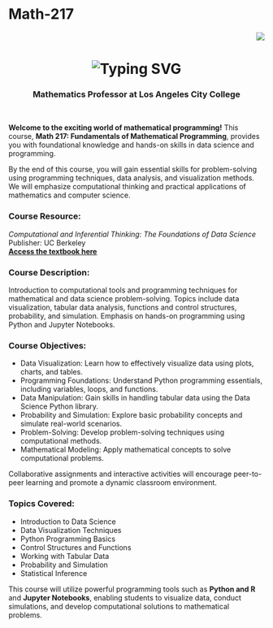 # Math-217
<div align="right">
    <img src="https://visitor-badge.laobi.icu/badge?page_id=pineda0021.math-217&reset=true" />
</div>

<h1 align="center">
    <img src="https://readme-typing-svg.herokuapp.com/?font=Righteous&size=30&center=true&vCenter=true&width=500&height=70&duration=4000&lines=Welcome+to+Math+217;Fundations+of+Data+Science" alt="Typing SVG" />
</h1>

<h3 align="center">Mathematics Professor at Los Angeles City College</h3>
<br/>

<p>
    <strong>Welcome to the exciting world of mathematical programming!</strong> This course, <strong>Math 217: Fundamentals of Mathematical Programming</strong>, provides you with foundational knowledge and hands-on skills in data science and programming.
</p>

<p>
    By the end of this course, you will gain essential skills for problem-solving using programming techniques, data analysis, and visualization methods. We will emphasize computational thinking and practical applications of mathematics and computer science.
</p>

<h3>Course Resource:</h3>
<p>
    <em>Computational and Inferential Thinking: The Foundations of Data Science</em><br>
    Publisher: UC Berkeley<br>
    <strong><a href="https://inferentialthinking.com/chapters/intro.html" target="_blank">Access the textbook here</a></strong>
</p>

<h3>Course Description:</h3>
<p>
    Introduction to computational tools and programming techniques for mathematical and data science problem-solving. Topics include data visualization, tabular data analysis, functions and control structures, probability, and simulation. Emphasis on hands-on programming using Python and Jupyter Notebooks.
</p>

<h3>Course Objectives:</h3>
<ul>
    <li>Data Visualization: Learn how to effectively visualize data using plots, charts, and tables.</li>
    <li>Programming Foundations: Understand Python programming essentials, including variables, loops, and functions.</li>
    <li>Data Manipulation: Gain skills in handling tabular data using the Data Science Python library.</li>
    <li>Probability and Simulation: Explore basic probability concepts and simulate real-world scenarios.</li>
    <li>Problem-Solving: Develop problem-solving techniques using computational methods.</li>
    <li>Mathematical Modeling: Apply mathematical concepts to solve computational problems.</li>
</ul>

<p>
    Collaborative assignments and interactive activities will encourage peer-to-peer learning and promote a dynamic classroom environment.
</p>

<h3>Topics Covered:</h3>
<ul>
    <li>Introduction to Data Science</li>
    <li>Data Visualization Techniques</li>
    <li>Python Programming Basics</li>
    <li>Control Structures and Functions</li>
    <li>Working with Tabular Data</li>
    <li>Probability and Simulation</li>
    <li>Statistical Inference</li>
</ul>

<p>
    This course will utilize powerful programming tools such as <strong>Python and R</strong> and <strong>Jupyter Notebooks</strong>, enabling students to visualize data, conduct simulations, and develop computational solutions to mathematical problems.
</p>
